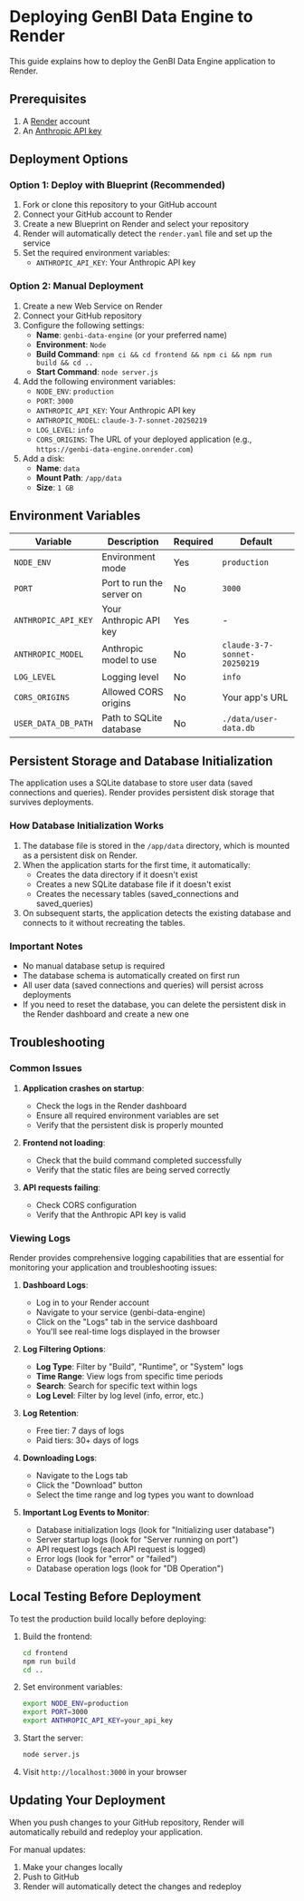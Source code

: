 # Deploying GenBI Data Engine to Render

This guide explains how to deploy the GenBI Data Engine application to Render.

## Prerequisites

1. A [Render](https://render.com) account
2. An [Anthropic API key](https://console.anthropic.com/)

## Deployment Options

### Option 1: Deploy with Blueprint (Recommended)

1. Fork or clone this repository to your GitHub account
2. Connect your GitHub account to Render
3. Create a new Blueprint on Render and select your repository
4. Render will automatically detect the `render.yaml` file and set up the service
5. Set the required environment variables:
   - `ANTHROPIC_API_KEY`: Your Anthropic API key

### Option 2: Manual Deployment

1. Create a new Web Service on Render
2. Connect your GitHub repository
3. Configure the following settings:
   - **Name**: `genbi-data-engine` (or your preferred name)
   - **Environment**: `Node`
   - **Build Command**: `npm ci && cd frontend && npm ci && npm run build && cd ..`
   - **Start Command**: `node server.js`
4. Add the following environment variables:
   - `NODE_ENV`: `production`
   - `PORT`: `3000`
   - `ANTHROPIC_API_KEY`: Your Anthropic API key
   - `ANTHROPIC_MODEL`: `claude-3-7-sonnet-20250219`
   - `LOG_LEVEL`: `info`
   - `CORS_ORIGINS`: The URL of your deployed application (e.g., `https://genbi-data-engine.onrender.com`)
5. Add a disk:
   - **Name**: `data`
   - **Mount Path**: `/app/data`
   - **Size**: `1 GB`

## Environment Variables

| Variable | Description | Required | Default |
|----------|-------------|----------|---------|
| `NODE_ENV` | Environment mode | Yes | `production` |
| `PORT` | Port to run the server on | No | `3000` |
| `ANTHROPIC_API_KEY` | Your Anthropic API key | Yes | - |
| `ANTHROPIC_MODEL` | Anthropic model to use | No | `claude-3-7-sonnet-20250219` |
| `LOG_LEVEL` | Logging level | No | `info` |
| `CORS_ORIGINS` | Allowed CORS origins | No | Your app's URL |
| `USER_DATA_DB_PATH` | Path to SQLite database | No | `./data/user-data.db` |

## Persistent Storage and Database Initialization

The application uses a SQLite database to store user data (saved connections and queries). Render provides persistent disk storage that survives deployments.

### How Database Initialization Works

1. The database file is stored in the `/app/data` directory, which is mounted as a persistent disk on Render.
2. When the application starts for the first time, it automatically:
   - Creates the data directory if it doesn't exist
   - Creates a new SQLite database file if it doesn't exist
   - Creates the necessary tables (saved_connections and saved_queries)
3. On subsequent starts, the application detects the existing database and connects to it without recreating the tables.

### Important Notes

- No manual database setup is required
- The database schema is automatically created on first run
- All user data (saved connections and queries) will persist across deployments
- If you need to reset the database, you can delete the persistent disk in the Render dashboard and create a new one

## Troubleshooting

### Common Issues

1. **Application crashes on startup**:
   - Check the logs in the Render dashboard
   - Ensure all required environment variables are set
   - Verify that the persistent disk is properly mounted

2. **Frontend not loading**:
   - Check that the build command completed successfully
   - Verify that the static files are being served correctly

3. **API requests failing**:
   - Check CORS configuration
   - Verify that the Anthropic API key is valid

### Viewing Logs

Render provides comprehensive logging capabilities that are essential for monitoring your application and troubleshooting issues:

1. **Dashboard Logs**:
   - Log in to your Render account
   - Navigate to your service (genbi-data-engine)
   - Click on the "Logs" tab in the service dashboard
   - You'll see real-time logs displayed in the browser

2. **Log Filtering Options**:
   - **Log Type**: Filter by "Build", "Runtime", or "System" logs
   - **Time Range**: View logs from specific time periods
   - **Search**: Search for specific text within logs
   - **Log Level**: Filter by log level (info, error, etc.)

3. **Log Retention**:
   - Free tier: 7 days of logs
   - Paid tiers: 30+ days of logs

4. **Downloading Logs**:
   - Navigate to the Logs tab
   - Click the "Download" button
   - Select the time range and log types you want to download

5. **Important Log Events to Monitor**:
   - Database initialization logs (look for "Initializing user database")
   - Server startup logs (look for "Server running on port")
   - API request logs (each API request is logged)
   - Error logs (look for "error" or "failed")
   - Database operation logs (look for "DB Operation")

## Local Testing Before Deployment

To test the production build locally before deploying:

1. Build the frontend:
   ```bash
   cd frontend
   npm run build
   cd ..
   ```

2. Set environment variables:
   ```bash
   export NODE_ENV=production
   export PORT=3000
   export ANTHROPIC_API_KEY=your_api_key
   ```

3. Start the server:
   ```bash
   node server.js
   ```

4. Visit `http://localhost:3000` in your browser

## Updating Your Deployment

When you push changes to your GitHub repository, Render will automatically rebuild and redeploy your application.

For manual updates:
1. Make your changes locally
2. Push to GitHub
3. Render will automatically detect the changes and redeploy
